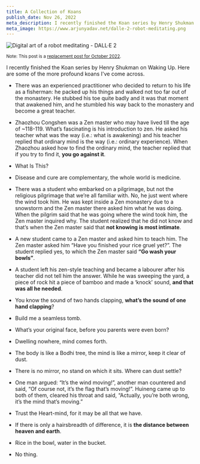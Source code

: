 ```yaml
---
title: A Collection of Koans
publish_date: Nov 26, 2022
meta_description: I recently finished the Koan series by Henry Shukman on Waking Up. Here are some of the more profound koans I've come across!
meta_image: https://www.arjunyadav.net/dalle-2-robot-meditating.png
---
```


![Digital art of a robot meditating - DALL·E 2](/dalle-2-robot-meditating.png)

<small>Note: This post is a [replacement post for October 2022](/replacement-posts/).</small>

I recently finished the Koan series by Henry Shukman on Waking Up. Here are some of the more profound koans I've come across.

- There was an experienced practitioner who decided to return to his life as a fisherman: he packed up his things and walked not too far out of the monastery. He stubbed his toe quite badly and it was that moment that awakened him, and he stumbled his way back to the monastery and become a great teacher.

- Zhaozhou Congshen was a Zen master who may have lived till the age of ~118-119. What’s fascinating is his introduction to zen. He asked his teacher what was the way (i.e.: what is awakening) and his teacher replied that ordinary mind is the way (i.e.: ordinary experience). When Zhaozhou asked how to find the ordinary mind, the teacher replied that if you try to find it, **you go against it**.

- What Is This?

- Disease and cure are complementary, the whole world is medicine.

- There was a student who embarked on a pilgrimage, but not the religious pilgrimage that we’re all familiar with. No, he just went where the wind took him. He was kept inside a Zen monastery due to a snowstorm and the Zen master there asked him what he was doing. When the pilgrim said that he was going where the wind took him, the Zen master inquired why. The student realized that he did not know and that’s when the Zen master said that **not knowing is most intimate**.

- A new student came to a Zen master and asked him to teach him. The Zen master asked him “Have you finished your rice gruel yet?”. The student replied yes, to which the Zen master said **“Go wash your bowls”**.

- A student left his zen-style teaching and became a labourer after his teacher did not tell him the answer. While he was sweeping the yard, a piece of rock hit a piece of bamboo and made a ‘knock’ sound, **and that was all he needed**.

- You know the sound of two hands clapping, **what’s the sound of one hand clapping**?

- Build me a seamless tomb.

- What’s your original face, before you parents were even born?

- Dwelling nowhere, mind comes forth.

- The body is like a Bodhi tree, the mind is like a mirror, keep it clear of dust.

- There is no mirror, no stand on which it sits. Where can dust settle?

- One man argued: “It’s the wind moving!”, another man countered and said, “Of course not, it’s the flag that’s moving!”. Huineng came up to both of them, cleared his throat and said, “Actually, you’re both wrong, it’s the mind that’s moving.”

- Trust the Heart-mind, for it may be all that we have.

- If there is only a hairsbreadth of difference, it is **the distance between heaven and earth**.

- Rice in the bowl, water in the bucket.

- No thing.

